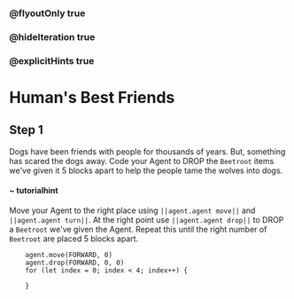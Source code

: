 ### @flyoutOnly true
### @hideIteration true
### @explicitHints true

# Human's Best Friends

## Step 1
Dogs have been friends with people for thousands of years. But, something has scared the dogs away. Code your Agent to DROP the `Beetroot` items we've given it 5 blocks apart to help the people tame the wolves into dogs.
#### ~ tutorialhint 
Move your Agent to the right place using ``||agent.agent move||`` and ``||agent.agent turn||``. At the right point use ``||agent.agent drop||`` to DROP a `Beetroot` we've given the Agent. Repeat this until the right number of `Beetroot` are placed 5 blocks apart.

```ghost
    agent.move(FORWARD, 0)
    agent.drop(FORWARD, 0, 0)
    for (let index = 0; index < 4; index++) {
    	
    }
```
```template
```
```package
```
